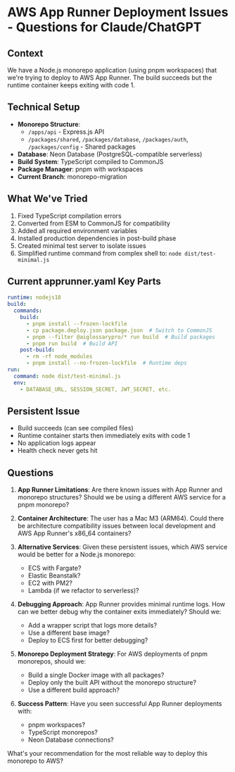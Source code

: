 # AWS App Runner Deployment Issues - Questions for Claude/ChatGPT

## Context
We have a Node.js monorepo application (using pnpm workspaces) that we're trying to deploy to AWS App Runner. The build succeeds but the runtime container keeps exiting with code 1.

## Technical Setup
- **Monorepo Structure**: 
  - `/apps/api` - Express.js API
  - `/packages/shared`, `/packages/database`, `/packages/auth`, `/packages/config` - Shared packages
- **Database**: Neon Database (PostgreSQL-compatible serverless)
- **Build System**: TypeScript compiled to CommonJS
- **Package Manager**: pnpm with workspaces
- **Current Branch**: monorepo-migration

## What We've Tried
1. Fixed TypeScript compilation errors
2. Converted from ESM to CommonJS for compatibility
3. Added all required environment variables
4. Installed production dependencies in post-build phase
5. Created minimal test server to isolate issues
6. Simplified runtime command from complex shell to: `node dist/test-minimal.js`

## Current apprunner.yaml Key Parts
```yaml
runtime: nodejs18
build:
  commands:
    build:
      - pnpm install --frozen-lockfile
      - cp package.deploy.json package.json  # Switch to CommonJS
      - pnpm --filter @aiglossarypro/* run build  # Build packages
      - pnpm run build  # Build API
    post-build:
      - rm -rf node_modules
      - pnpm install --no-frozen-lockfile  # Runtime deps
run:
  command: node dist/test-minimal.js
  env:
    - DATABASE_URL, SESSION_SECRET, JWT_SECRET, etc.
```

## Persistent Issue
- Build succeeds (can see compiled files)
- Runtime container starts then immediately exits with code 1
- No application logs appear
- Health check never gets hit

## Questions

1. **App Runner Limitations**: Are there known issues with App Runner and monorepo structures? Should we be using a different AWS service for a pnpm monorepo?

2. **Container Architecture**: The user has a Mac M3 (ARM64). Could there be architecture compatibility issues between local development and AWS App Runner's x86_64 containers?

3. **Alternative Services**: Given these persistent issues, which AWS service would be better for a Node.js monorepo:
   - ECS with Fargate?
   - Elastic Beanstalk?
   - EC2 with PM2?
   - Lambda (if we refactor to serverless)?

4. **Debugging Approach**: App Runner provides minimal runtime logs. How can we better debug why the container exits immediately? Should we:
   - Add a wrapper script that logs more details?
   - Use a different base image?
   - Deploy to ECS first for better debugging?

5. **Monorepo Deployment Strategy**: For AWS deployments of pnpm monorepos, should we:
   - Build a single Docker image with all packages?
   - Deploy only the built API without the monorepo structure?
   - Use a different build approach?

6. **Success Pattern**: Have you seen successful App Runner deployments with:
   - pnpm workspaces?
   - TypeScript monorepos?
   - Neon Database connections?

What's your recommendation for the most reliable way to deploy this monorepo to AWS?